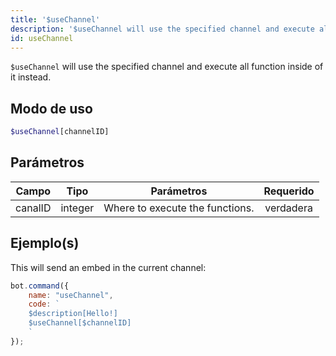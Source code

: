 ```yaml
---
title: '$useChannel'
description: '$useChannel will use the specified channel and execute all function inside of it instead.'
id: useChannel
---
```


`$useChannel` will use the specified channel and execute all function inside of it instead.

## Modo de uso

```php
$useChannel[channelID]
```

## Parámetros

| Campo   | Tipo    | Parámetros                      | Requerido |
| ------- | ------- | ------------------------------- |:---------:|
| canalID | integer | Where to execute the functions. | verdadera |

## Ejemplo(s)

This will send an embed in the current channel:

```javascript
bot.command({
    name: "useChannel",
    code: `
    $description[Hello!]
    $useChannel[$channelID]
    `
});
```